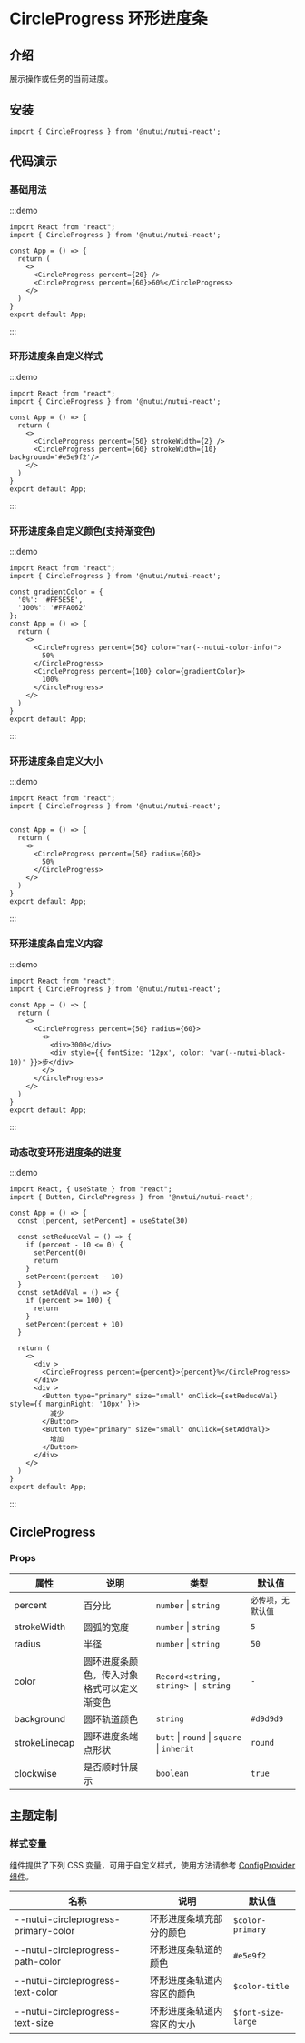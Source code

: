 # CircleProgress 环形进度条

## 介绍

展示操作或任务的当前进度。

## 安装

```tsx
import { CircleProgress } from '@nutui/nutui-react';
```

## 代码演示

### 基础用法

:::demo

```tsx
import React from "react";
import { CircleProgress } from '@nutui/nutui-react';

const App = () => {
  return (
    <>
      <CircleProgress percent={20} />
      <CircleProgress percent={60}>60%</CircleProgress>
    </>
  )
}
export default App;
```

:::

### 环形进度条自定义样式

:::demo

```tsx
import React from "react";
import { CircleProgress } from '@nutui/nutui-react';

const App = () => {
  return (
    <>
      <CircleProgress percent={50} strokeWidth={2} />
      <CircleProgress percent={60} strokeWidth={10} background='#e5e9f2'/>
    </>
  )
}
export default App;
```

:::

### 环形进度条自定义颜色(支持渐变色)

:::demo

```tsx
import React from "react";
import { CircleProgress } from '@nutui/nutui-react';

const gradientColor = {
  '0%': '#FF5E5E',
  '100%': '#FFA062'
};
const App = () => {
  return (
    <>
      <CircleProgress percent={50} color="var(--nutui-color-info)">
        50%
      </CircleProgress>
      <CircleProgress percent={100} color={gradientColor}>
        100%
      </CircleProgress>
    </>
  )
}
export default App;
```

:::

### 环形进度条自定义大小

:::demo

```tsx
import React from "react";
import { CircleProgress } from '@nutui/nutui-react';


const App = () => {
  return (
    <>
      <CircleProgress percent={50} radius={60}>
        50%
      </CircleProgress>
    </>
  )
}
export default App;
```

:::

### 环形进度条自定义内容

:::demo

```tsx
import React from "react";
import { CircleProgress } from '@nutui/nutui-react';

const App = () => {
  return (
    <>
      <CircleProgress percent={50} radius={60}>
        <> 
          <div>3000</div>
          <div style={{ fontSize: '12px', color: 'var(--nutui-black-10)' }}>步</div>
        </>
      </CircleProgress>
    </>
  )
}
export default App;
```

:::

### 动态改变环形进度条的进度

:::demo

```tsx
import React, { useState } from "react";
import { Button, CircleProgress } from '@nutui/nutui-react';

const App = () => {
  const [percent, setPercent] = useState(30)
  
  const setReduceVal = () => {
    if (percent - 10 <= 0) {
      setPercent(0)
      return
    }
    setPercent(percent - 10)
  }
  const setAddVal = () => {
    if (percent >= 100) {
      return
    }
    setPercent(percent + 10)
  }

  return (
    <>
      <div >
        <CircleProgress percent={percent}>{percent}%</CircleProgress>
      </div>
      <div >
        <Button type="primary" size="small" onClick={setReduceVal} style={{ marginRight: '10px' }}>
          减少
        </Button>
        <Button type="primary" size="small" onClick={setAddVal}>
          增加
        </Button>
      </div>
    </>
  )
}
export default App;
```

:::

## CircleProgress

### Props

| 属性 | 说明 | 类型 | 默认值 |
| --- | --- | --- | --- |
| percent | 百分比 | `number` \| `string` | `必传项，无默认值` |
| strokeWidth | 圆弧的宽度 | `number` \| `string` | `5` |
| radius | 半径 | `number` \| `string` | `50` |
| color | 圆环进度条颜色，传入对象格式可以定义渐变色 | `Record<string, string> \| string` | `-` |
| background | 圆环轨道颜色 | `string` | `#d9d9d9` |
| strokeLinecap | 圆环进度条端点形状 | `butt` \| `round` \| `square` \| `inherit` | `round` |
| clockwise | 是否顺时针展示 | `boolean` | `true` |

## 主题定制

### 样式变量

组件提供了下列 CSS 变量，可用于自定义样式，使用方法请参考 [ConfigProvider 组件](#/zh-CN/component/configprovider)。

| 名称 | 说明 | 默认值 |
| --- | --- | --- |
| \--nutui-circleprogress-primary-color | 环形进度条填充部分的颜色 | `$color-primary` |
| \--nutui-circleprogress-path-color | 环形进度条轨道的颜色 | `#e5e9f2` |
| \--nutui-circleprogress-text-color | 环形进度条轨道内容区的颜色 | `$color-title` |
| \--nutui-circleprogress-text-size | 环形进度条轨道内容区的大小 | `$font-size-large` |